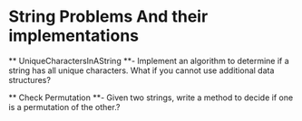 # String Problems And their implementations

** UniqueCharactersInAString **- 
	Implement an algorithm to determine if a string has all unique characters. What if you
	cannot use additional data structures?

** Check Permutation **- 
	Given two strings, write a method to decide if one is a permutation of the
	other.?
	